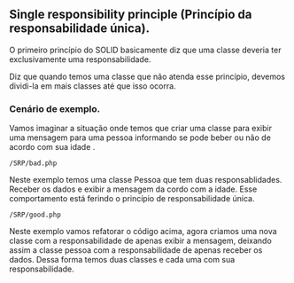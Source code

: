 ## Single responsibility principle (Princípio da responsabilidade única).

O primeiro princípio do SOLID basicamente diz que uma classe deveria ter exclusivamente uma responsabilidade.

Diz que quando temos uma classe que não atenda esse princípio, devemos dividi-la em mais classes até que isso ocorra.

### Cenário de exemplo.

Vamos imaginar a situação onde temos que criar uma classe para exibir uma mensagem para uma pessoa informando se pode beber ou não de acordo com sua idade .

```
/SRP/bad.php
```
Neste exemplo temos uma classe Pessoa que tem duas responsablidades. Receber os dados e exibir a mensagem da cordo com a idade.
Esse comportamento está ferindo o princípio de responsabilidade única.

```
/SRP/good.php
```
Neste exemplo vamos refatorar o código acima, agora criamos uma nova classe com a responsabilidade de apenas exibir a mensagem, deixando assim a classe pessoa com a responsabilidade de apenas receber os dados. Dessa forma temos duas classes e cada uma com sua responsabilidade.

